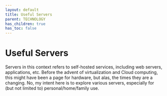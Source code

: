 ```yaml
---
layout: default
title: Useful Servers
parent: TECHNOLOGY
has_children: true
has_toc: false
---
```


# Useful Servers

Servers in this context refers to self-hosted services, including web servers, applications, etc. Before the advent of virtualization and Cloud computing, this might have been a page for hardware, but alas, the times they are a changing. No, my intent here is to explore various servers, especially for (but not limited to) personal/home/family use.